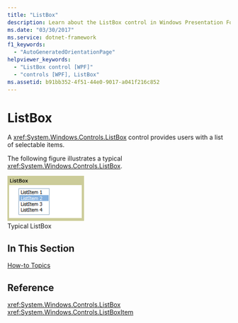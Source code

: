 ```yaml
---
title: "ListBox"
description: Learn about the ListBox control in Windows Presentation Foundation (WPF), which provides users with a selectable lists of items.
ms.date: "03/30/2017"
ms.service: dotnet-framework
f1_keywords: 
  - "AutoGeneratedOrientationPage"
helpviewer_keywords: 
  - "ListBox control [WPF]"
  - "controls [WPF], ListBox"
ms.assetid: b91bb352-4f51-44e0-9017-a041f216c852
---
```

# ListBox

A <xref:System.Windows.Controls.ListBox> control provides users with a list of selectable items.  
  
 The following figure illustrates a typical <xref:System.Windows.Controls.ListBox>.  
  
 ![ListBox screenshot](./media/ss-ctl-listbox.gif "SS_CTL_listbox")  
Typical ListBox  
  
## In This Section  

 [How-to Topics](listbox-how-to-topics.md)  
  
## Reference  

 <xref:System.Windows.Controls.ListBox>  
  <xref:System.Windows.Controls.ListBoxItem>  
